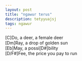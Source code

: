 ```yaml
---
layout: post
title: "ngawur terus"
description: tetyyuajsj
tags: ngawur
---
```


[C]Do, a deer, a female deer\
[Dm]Ray, a drop of golden sun\
[Eb]May, a possi[D#]bility\
[D/F#]Fee, the price you pay to run
